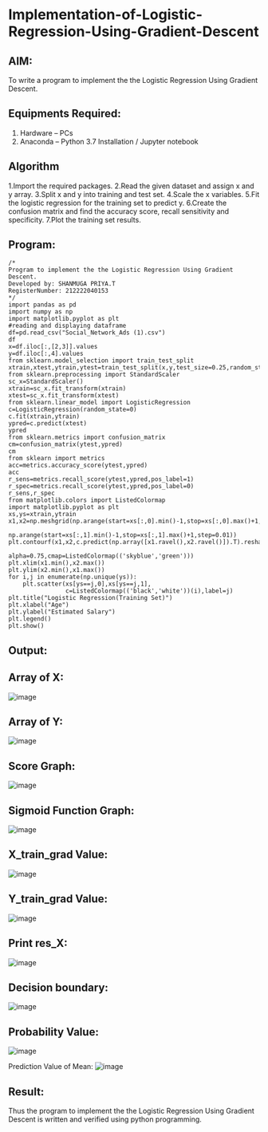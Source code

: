 # Implementation-of-Logistic-Regression-Using-Gradient-Descent

## AIM:
To write a program to implement the the Logistic Regression Using Gradient Descent.

## Equipments Required:
1. Hardware – PCs
2. Anaconda – Python 3.7 Installation / Jupyter notebook

## Algorithm
1.Import the required packages.
2.Read the given dataset and assign x and y array.
3.Split x and y into training and test set. 
4.Scale the x variables.
5.Fit the logistic regression for the training set to predict y.
6.Create the confusion matrix and find the accuracy score, recall sensitivity and specificity.
7.Plot the training set results. 

## Program:
```
/*
Program to implement the the Logistic Regression Using Gradient Descent.
Developed by: SHANMUGA PRIYA.T
RegisterNumber: 212222040153
*/
import pandas as pd
import numpy as np
import matplotlib.pyplot as plt
#reading and displaying dataframe
df=pd.read_csv("Social_Network_Ads (1).csv")
df
x=df.iloc[:,[2,3]].values
y=df.iloc[:,4].values 
from sklearn.model_selection import train_test_split
xtrain,xtest,ytrain,ytest=train_test_split(x,y,test_size=0.25,random_state=0)
from sklearn.preprocessing import StandardScaler
sc_x=StandardScaler()
xtrain=sc_x.fit_transform(xtrain)
xtest=sc_x.fit_transform(xtest)
from sklearn.linear_model import LogisticRegression
c=LogisticRegression(random_state=0)
c.fit(xtrain,ytrain)
ypred=c.predict(xtest)
ypred
from sklearn.metrics import confusion_matrix
cm=confusion_matrix(ytest,ypred)
cm
from sklearn import metrics
acc=metrics.accuracy_score(ytest,ypred)
acc
r_sens=metrics.recall_score(ytest,ypred,pos_label=1)
r_spec=metrics.recall_score(ytest,ypred,pos_label=0)
r_sens,r_spec
from matplotlib.colors import ListedColormap
import matplotlib.pyplot as plt
xs,ys=xtrain,ytrain
x1,x2=np.meshgrid(np.arange(start=xs[:,0].min()-1,stop=xs[:,0].max()+1,step=0.01),
               np.arange(start=xs[:,1].min()-1,stop=xs[:,1].max()+1,step=0.01))
plt.contourf(x1,x2,c.predict(np.array([x1.ravel(),x2.ravel()]).T).reshape(x1.shape),
                            alpha=0.75,cmap=ListedColormap(('skyblue','green')))
plt.xlim(x1.min(),x2.max())
plt.ylim(x2.min(),x1.max())
for i,j in enumerate(np.unique(ys)):
    plt.scatter(xs[ys==j,0],xs[ys==j,1],
                c=ListedColormap(('black','white'))(i),label=j)
plt.title("Logistic Regression(Training Set)")
plt.xlabel("Age")
plt.ylabel("Estimated Salary")
plt.legend()
plt.show()

```

## Output:
## Array of X:

![image](https://github.com/shanmugapriyatharani/-Implementation-of-Logistic-Regression-Using-Gradient-Descent/assets/119393427/4b81e5aa-fd0a-4311-8fc9-5269eb1ff783)

## Array of Y:

![image](https://github.com/shanmugapriyatharani/-Implementation-of-Logistic-Regression-Using-Gradient-Descent/assets/119393427/bf940b96-4a19-47a8-8fdc-0769fd473a20)

## Score Graph:

![image](https://github.com/shanmugapriyatharani/-Implementation-of-Logistic-Regression-Using-Gradient-Descent/assets/119393427/fc6a783d-0bcb-4c2b-8fd9-a41ba58895ff)

## Sigmoid Function Graph:

![image](https://github.com/shanmugapriyatharani/-Implementation-of-Logistic-Regression-Using-Gradient-Descent/assets/119393427/da34418d-f238-43ed-8ac6-ce5ab9fe1eb1)

## X_train_grad Value:

![image](https://github.com/shanmugapriyatharani/-Implementation-of-Logistic-Regression-Using-Gradient-Descent/assets/119393427/9fbce397-e76f-4e94-b944-0223bc3fd792)

## Y_train_grad Value:

![image](https://github.com/shanmugapriyatharani/-Implementation-of-Logistic-Regression-Using-Gradient-Descent/assets/119393427/e7767e02-dde9-48f8-b199-1449fa159fe2)

## Print res_X:

![image](https://github.com/shanmugapriyatharani/-Implementation-of-Logistic-Regression-Using-Gradient-Descent/assets/119393427/0c404ff5-72d8-47c6-b93b-628f3e13b60b)

## Decision boundary:

![image](https://github.com/shanmugapriyatharani/-Implementation-of-Logistic-Regression-Using-Gradient-Descent/assets/119393427/8e772817-fd6e-473f-a1d2-83cac17baf25)

## Probability Value:

![image](https://github.com/shanmugapriyatharani/-Implementation-of-Logistic-Regression-Using-Gradient-Descent/assets/119393427/39a12a8a-4870-496c-a7cd-138060011527)

Prediction Value of Mean:
![image](https://github.com/shanmugapriyatharani/-Implementation-of-Logistic-Regression-Using-Gradient-Descent/assets/119393427/c47a6bc9-032e-4e1c-9df9-5ab96c956dbe)


## Result:
Thus the program to implement the the Logistic Regression Using Gradient Descent is written and verified using python programming.

